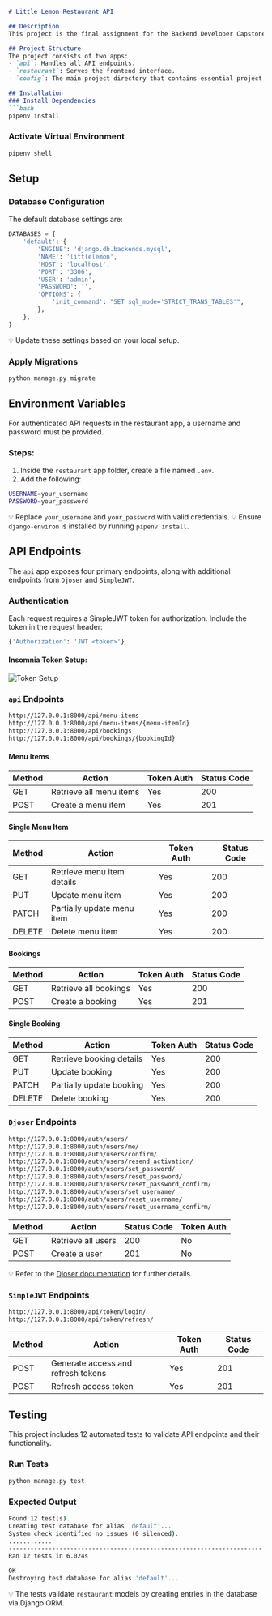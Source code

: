 ```markdown
# Little Lemon Restaurant API

## Description
This project is the final assignment for the Backend Developer Capstone Course of the Meta Backend Developer Professional Certificate on Coursera.

## Project Structure
The project consists of two apps:
- `api`: Handles all API endpoints.
- `restaurant`: Serves the frontend interface.
- `config`: The main project directory that contains essential project settings.

## Installation
### Install Dependencies
```bash
pipenv install
```

### Activate Virtual Environment
```bash
pipenv shell
```

## Setup
### Database Configuration
The default database settings are:
```python
DATABASES = {
    'default': {
        'ENGINE': 'django.db.backends.mysql',
        'NAME': 'littlelemon',
        'HOST': 'localhost',
        'PORT': '3306',
        'USER': 'admin',
        'PASSWORD': '',
        'OPTIONS': {
            'init_command': "SET sql_mode='STRICT_TRANS_TABLES'",
        },
    },
}
```
💡 Update these settings based on your local setup.

### Apply Migrations
```bash
python manage.py migrate
```

## Environment Variables
For authenticated API requests in the restaurant app, a username and password must be provided.

### Steps:
1. Inside the `restaurant` app folder, create a file named `.env`.
2. Add the following:
```bash
USERNAME=your_username
PASSWORD=your_password
```
💡 Replace `your_username` and `your_password` with valid credentials.
💡 Ensure `django-environ` is installed by running `pipenv install`.

## API Endpoints
The `api` app exposes four primary endpoints, along with additional endpoints from `Djoser` and `SimpleJWT`.

### Authentication
Each request requires a SimpleJWT token for authorization. Include the token in the request header:
```bash
{'Authorization': 'JWT <token>'}
```

#### Insomnia Token Setup:
![Token Setup](assets/insomnia.png)

### `api` Endpoints
```bash
http://127.0.0.1:8000/api/menu-items
http://127.0.0.1:8000/api/menu-items/{menu-itemId}
http://127.0.0.1:8000/api/bookings
http://127.0.0.1:8000/api/bookings/{bookingId}
```
#### Menu Items
| Method | Action | Token Auth | Status Code |
|--------|--------|------------|-------------|
| GET | Retrieve all menu items | Yes | 200 |
| POST | Create a menu item | Yes | 201 |

#### Single Menu Item
| Method | Action | Token Auth | Status Code |
|--------|--------|------------|-------------|
| GET | Retrieve menu item details | Yes | 200 |
| PUT | Update menu item | Yes | 200 |
| PATCH | Partially update menu item | Yes | 200 |
| DELETE | Delete menu item | Yes | 200 |

#### Bookings
| Method | Action | Token Auth | Status Code |
|--------|--------|------------|-------------|
| GET | Retrieve all bookings | Yes | 200 |
| POST | Create a booking | Yes | 201 |

#### Single Booking
| Method | Action | Token Auth | Status Code |
|--------|--------|------------|-------------|
| GET | Retrieve booking details | Yes | 200 |
| PUT | Update booking | Yes | 200 |
| PATCH | Partially update booking | Yes | 200 |
| DELETE | Delete booking | Yes | 200 |

### `Djoser` Endpoints
```bash
http://127.0.0.1:8000/auth/users/
http://127.0.0.1:8000/auth/users/me/
http://127.0.0.1:8000/auth/users/confirm/
http://127.0.0.1:8000/auth/users/resend_activation/
http://127.0.0.1:8000/auth/users/set_password/
http://127.0.0.1:8000/auth/users/reset_password/
http://127.0.0.1:8000/auth/users/reset_password_confirm/
http://127.0.0.1:8000/auth/users/set_username/
http://127.0.0.1:8000/auth/users/reset_username/
http://127.0.0.1:8000/auth/users/reset_username_confirm/
```
| Method | Action | Status Code | Token Auth |
|--------|--------|-------------|------------|
| GET | Retrieve all users | 200 | No |
| POST | Create a user | 201 | No |

💡 Refer to the [Djoser documentation](https://djoser.readthedocs.io/en/latest/getting_started.html#available-endpoints) for further details.

### `SimpleJWT` Endpoints
```bash
http://127.0.0.1:8000/api/token/login/
http://127.0.0.1:8000/api/token/refresh/
```
| Method | Action | Token Auth | Status Code |
|--------|--------|------------|-------------|
| POST | Generate access and refresh tokens | Yes | 201 |
| POST | Refresh access token | Yes | 201 |

## Testing
This project includes 12 automated tests to validate API endpoints and their functionality.

### Run Tests
```bash
python manage.py test
```

### Expected Output
```bash
Found 12 test(s).
Creating test database for alias 'default'...
System check identified no issues (0 silenced).
............
----------------------------------------------------------------------
Ran 12 tests in 6.024s

OK
Destroying test database for alias 'default'...
```
💡 The tests validate `restaurant` models by creating entries in the database via Django ORM.
```

